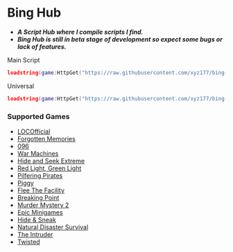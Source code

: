 # Bing Hub

- ***A Script Hub where I compile scripts I find.***
- ***Bing Hub is still in beta stage of development so expect some bugs or lack of features.***

Main Script
```lua
loadstring(game:HttpGet("https://raw.githubusercontent.com/xyz177/bing-hub/main/Loader.lua"))()
```

Universal
```lua
loadstring(game:HttpGet("https://raw.githubusercontent.com/xyz177/bing-hub/main/Universal.lua"))()
```

### Supported Games
- [LOCOfficial](https://www.roblox.com/games/8571687919/)
- [Forgotten Memories](https://www.roblox.com/games/8482713490/)
- [096](https://www.roblox.com/games/12017032683/)
- [War Machines](https://www.roblox.com/games/12828227139/)
- [Hide and Seek Extreme](https://www.roblox.com/games/205224386/)
- [Red Light, Green Light](https://www.roblox.com/games/7540891731/)
- [Pilfering Pirates](https://www.roblox.com/games/6104994594/)
- [Piggy](https://www.roblox.com/games/4623386862/)
- [Flee The Facility](https://www.roblox.com/games/893973440/)
- [Breaking Point](https://www.roblox.com/games/648362523/)
- [Murder Mystery 2](https://www.roblox.com/games/142823291/)
- [Epic Minigames](https://www.roblox.com/games/277751860)
- [Hide & Sneak](https://www.roblox.com/games/13157638696/)
- [Natural Disaster Survival](https://www.roblox.com/games/189707/)
- [The Intruder](https://www.roblox.com/games/8073154099/)
- [Twisted](https://www.roblox.com/games/6161235818/)
